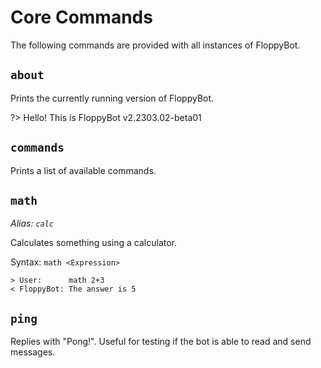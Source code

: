 # Core Commands

The following commands are provided with all instances of FloppyBot.

## `about`

Prints the currently running version of FloppyBot.

?> Hello! This is FloppyBot v2.2303.02-beta01

## `commands`

Prints a list of available commands.

## `math`

_Alias: `calc`_

Calculates something using a calculator.

Syntax: `math <Expression>`

```
> User:      math 2+3
< FloppyBot: The answer is 5
```

## `ping`

Replies with "Pong!". Useful for testing if the bot is able to read and send messages.
